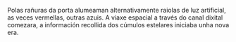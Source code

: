 Polas rañuras da porta alumeaman alternativamente raiolas de luz artificial, as veces vermellas, outras azuis. A viaxe espacial a través do canal dixital comezara, a información recollida dos cúmulos estelares iniciaba unha nova era.
